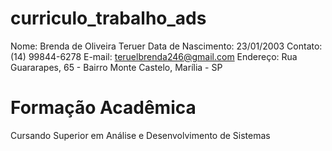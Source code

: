 # curriculo_trabalho_ads

Nome: Brenda de Oliveira Teruer
Data de Nascimento: 23/01/2003
Contato: (14) 99844-6278
E-mail: teruelbrenda246@gmail.com
Endereço: Rua Guararapes, 65 - Bairro Monte Castelo, Marília - SP

# Formação Acadêmica

Cursando Superior em Análise e Desenvolvimento de Sistemas
